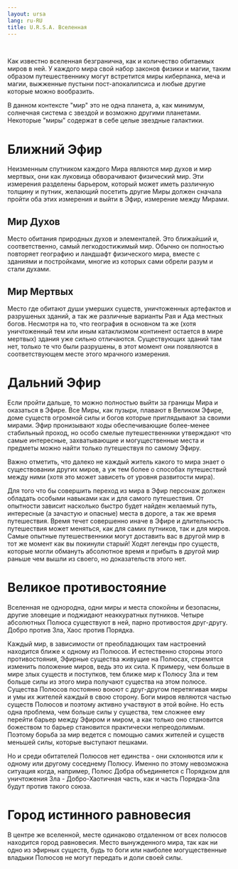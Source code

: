 ```yaml
---
layout: ursa
lang: ru-RU
title: U.R.S.A. Вселенная
---
```


<div id="nav-placeholder"></div>
<script>
$(function(){
  $("#nav-placeholder").load("/ursa_doc/navbar.html");
});
</script>

<br>

Как известно вселенная безгранична, как и количество обитаемых миров в
ней. У каждого мира свой набор законов физики и магии, таким образом
путешественнику могут встретится миры киберпанка, меча и магии,
выжженные пустыни пост-апокалипсиса и любые другие которые можно
вообразить. 

В данном контексте "мир" это не одна планета, а, как минимум, солнечная
система с звездой и возможно другими планетами. Некоторые "миры"
содержат в себе целые звездные галактики.

# **Ближний Эфир**

Неизменным спутником каждого Мира являются мир духов и мир мертвых, они
как луковица обворачивают физический мир. Эти измерения разделены
барьером, который может иметь различную толщину и путник, желающий
посетить другие Миры должен сначала пройти оба этих измерения и выйти в
Эфир, измерение между Мирами.

## Мир Духов

Место обитания природных духов и элементалей. Это ближайший и,
соответственно, самый легкодостижимый мир. Обычно он полностью повторяет
географию и ландшафт физического мира, вместе с зданиями и постройками,
многие из которых сами обрели разум и стали
духами.

## Мир Мертвых

Место где обитают души умерших существ, уничтоженных артефактов и
разрушеных зданий, а так же различные варианты Рая и Ада местных богов.
Несмотря на то, что география в основном та же (хотя уничтоженный тем
или иным катаклизмом континент остается в мире мертвых) здания уже
сильно отличаются. Существующих зданий там нет, только те что были
разрушены, в этот момент они появляются в соответствующем месте этого
мрачного измерения.

# **Дальний Эфир**

Если пройти дальше, то можно полностью выйти за границы Мира и оказаться
в Эфире. Все Миры, как пузыри, плавают в Великом Эфире, доме существ
огромной силы и богов которые приглядывают за своими мирами. Эфир
пронизывают ходы обеспечивающие более-менее стабильный проход, но особо
смелые путешественники утверждают что самые интересные, захватывающие и
могущественные места и предметы можно найти только путешествуя по самому
Эфиру.  

Важно отметить, что далеко не каждый житель какого то мира знает о
существовании других миров, а уж тем более о способах путешествий между
ними (хотя это может зависеть от уровня развитости мира).

Для того что бы совершить переход из мира в Эфир персонаж должен
обладать особыми навыками как и для самого путешествия. От опытности
зависит насколько быстро будет найден желаемый путь, интересные (а
зачастую и опасные) места в дороге, а так же время путешествия. Время
течет совершенно иначе в Эфире и длительность путешествия может
меняться, как для самих путников, так и для миров. Самые опытные
путешественники могут доставить вас в другой мир в тот же момент как вы
покинули старый! Ходят легенды про существ, которые могли обмануть
абсолютное время и прибыть в другой мир раньше чем вышли из своего, но
доказательств этого нет.

# **Великое противостояние**

Вселенная не однородна, одни миры и места спокойны и безопасны, другие
зловещие и поджидают неаккуратных путников. Четыре абсолютных Полюса
существуют в ней, парно противостоя друг-другу. Добро против Зла, Хаос
против Порядка.

Каждый мир, в зависимости от преобладающих там настроений находится
ближе к одному из Полюсов. И естественно стороны этого противостояния,
Эфирные существа живущие на Полюсах, стремятся изменить положение миров,
ведь это их сила. К примеру, чем больше в мире злых существ и поступков,
тем ближе мир к Полюсу Зла и тем больше силы из этого мира получают
существа на этом полюсе. Существа Полюсов постоянно воюют с друг-другом
перетягивая миры и умы их жителей каждый в свою сторону. Боги миров
являются частью существ Полюсов и поэтому активно участвуют в этой
войне. Но есть одна проблема, чем больше силы у существа, тем сложнее
ему перейти барьер между Эфиром и миром, а как только оно становится
божеством то барьер становится практически непреодолимым. Поэтому борьба
за мир ведется с помощью самих жителей и существ меньшей силы, которые
выступают пешками.

Но и среди обитателей Полюсов нет единства - они склоняются или к одному
или другому соседнему Полюсу. Именно по этому невозможна ситуация когда,
например, Полюс Добра объединяется с Порядком для уничтожения Зла -
Добро-Хаотичная часть, как и часть Порядка-Зла будут против такого
союза.

# **Город истинного равновесия**

В центре же вселенной, месте одинаково отдаленном от всех полюсов
находится город равновесия. Место вынужденного мира, так как ни одно из
эфирных существ, будь то боги или наиболее могущественные владыки
Полюсов не могут передать и доли своей силы.
